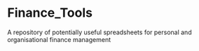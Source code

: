 # Finance_Tools
A repository of potentially useful spreadsheets for personal and organisational finance management
